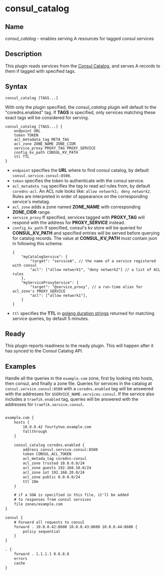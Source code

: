# consul_catalog

## Name

*consul_catalog* - enables serving A resources for tagged consul services

## Description

This plugin reads services from the [Consul Catalog](https://www.consul.io/api/catalog.html#list-services), and serves A records to them if tagged with specified tags.


## Syntax

~~~
consul_catalog [TAGS...]
~~~

With only the plugin specified, the *consul_catalog* plugin will default to the "coredns.enabled" tag. If **TAGS** is specified, only services matching these exact tags will be considered for serving.

```
consul_catalog [TAGS...] {
    endpoint URL
    token TOKEN
    acl_metadata_tag META_TAG
    acl_zone ZONE_NAME ZONE_CIDR
    service_proxy PROXY_TAG PROXY_SERVICE
    config_kv_path CONSUL_KV_PATH
    ttl TTL
}
```

* `endpoint` specifies the **URL** where to find consul catalog, by default `consul.service.consul:8500`.
* `token` specifies the token to authenticate with the consul service.
* `acl_metadata_tag` specifies the tag to read acl rules from, by default `coredns-acl`. An ACL rule looks like: `allow network1; deny network2`. Rules are interpreted in order of appearance on the corresponding service's metatag.
* `acl_zone` adds a zone named **ZONE_NAME** with corresponding **ZONE_CIDR** range.
* `service_proxy` If specified, services tagged with **PROXY_TAG** will respond with the address for **PROXY_SERVICE** instead.
* `config_kv_path` If specified, consul's kv store will be queried for **CONSUL_KV_PATH** and specified entries will be served before querying for catalog records. The value at **CONSUL_KV_PATH** must contain json in following this schema:
    ```jsonc
    {
        "myCatalogService": {
            "target": "serviceA", // the name of a service registered with consul
            "acl": ["allow network1", "deny network2"] // a list of ACL rules
        },
        "myServiceProxyService": {
            "target": "@service_proxy", // a run-time alias for acl_zone's PROXY_SERVICE
            "acl": ["allow network1"],
        }
    }
    ```
* `ttl` specifies the **TTL** in [golang duration strings](https://golang.org/pkg/time/#ParseDuration) returned for matching service queries, by default 5 minutes.

## Ready

This plugin reports readiness to the ready plugin. This will happen after it has synced to the Consul Catalog API.

## Examples

Handle all the queries in the `example.com` zone, first by looking into hosts, then consul, and finally a zone file. Queries for services in the catalog at `consul.service.consul:8500` with a `coredns.enabled` tag will be answered with the addresses for `$SERVICE_NAME.services.consul`. If the service also includes a `traefik.enabled` tag, queries will be answered with the addresses for `traefik.service.consul`.

~~~ txt

example.com {
    hosts {
        10.0.0.42 fourtytwo.example.com
        fallthrough
    }

    consul_catalog coredns.enabled {
        address consul.service.consul:8500
        token CONSUL_ACL_TOKEN
        acl_metada_tag coredns-consul
        acl_zone trusted 10.0.0.0/24
        acl_zone guests 192.168.10.0/24
        acl_zone iot 192.168.20.0/24
        acl_zone public 0.0.0.0/24
        ttl 10m
    }

    # if a SOA is specified in this file, it'll be added
    # to responses from consul services
    file zones/example.com
}

consul {
    # Forward all requests to consul
    forward . 10.0.0.42:8600 10.0.0.43:8600 10.0.0.44:8600 {
        policy sequential
    }
}

. {
    forward . 1.1.1.1 8.8.8.8
    errors
    cache
}
~~~
